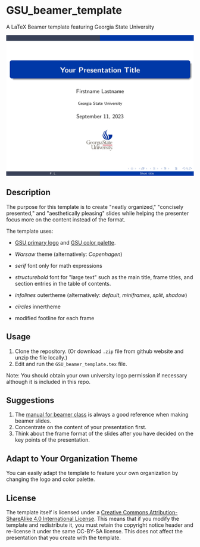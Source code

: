 # GSU_beamer_template
A LaTeX Beamer template featuring Georgia State University

![Sample](firstpage.jpg)

## Description
The purpose for this template is to create "neatly organized," "concisely presented," and "aesthetically pleasing" slides while helping the presenter focus more on the content instead of the format.

The template uses:
- [GSU primary logo](https://commkit.gsu.edu/university-logos/#primary) and [GSU color palette](https://commkit.gsu.edu/website-management/web-color-guidelines/).

- *Warsaw* theme (alternatively: *Copenhagen*)
- *serif* font only for math expressions
- *structurebold* font for "large text" such as the main title, frame titles, and section entries in the table of contents.
- *infolines* outertheme (alternatively: *default*, *miniframes*, *split*, *shadow*)
- *circles* innertheme
- modified footline for each frame

## Usage
1. Clone the repository. (Or download `.zip` file from github website and unzip the file locally.)
2. Edit and run the `GSU_beamer_template.tex` file.

Note: You should obtain your own university logo permission if necessary although it is included in this repo.

## Suggestions
1. The [manual for beamer class](http://mirrors.ctan.org/macros/latex/contrib/beamer/doc/beameruserguide.pdf) is always a good reference when making beamer slides.
2. Concentrate on the content of your presentation first. 
3. Think about the frame format of the slides after you have decided on the key points of the presentation.

## Adapt to Your Organization Theme
You can easily adapt the template to feature your own organization by changing the logo and color palette.


## License

The template itself is licensed under a [Creative Commons Attribution-ShareAlike 4.0 International License](http://creativecommons.org/licenses/by-sa/4.0/). This means that if you modify the template and redistribute it, you must retain the copyright notice header and re-license it under the same CC-BY-SA license. This does not affect the presentation that you create with the template.

